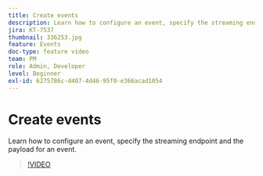 ```yaml
---
title: Create events
description: Learn how to configure an event, specify the streaming endpoint and the payload for an event.
jira: KT-7537
thumbnail: 336253.jpg
feature: Events
doc-type: feature video
team: PM
role: Admin, Developer
level: Beginner
exl-id: 6275786c-d407-4d46-95f0-e366acad1054
---
```

# Create events

Learn how to configure an event, specify the streaming endpoint and the payload for an event.

>[!VIDEO](https://video.tv.adobe.com/v/336253?quality=12&learn=on)
